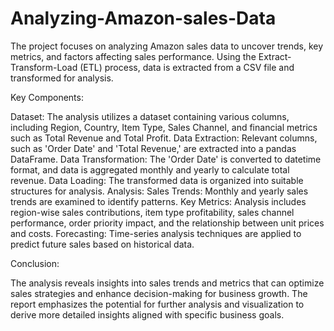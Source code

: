 # Analyzing-Amazon-sales-Data

The project focuses on analyzing Amazon sales data to uncover trends, key metrics, and factors affecting sales performance. Using the Extract-Transform-Load (ETL) process, data is extracted from a CSV file and transformed for analysis.

Key Components:

Dataset: The analysis utilizes a dataset containing various columns, including Region, Country, Item Type, Sales Channel, and financial metrics such as Total Revenue and Total Profit.
Data Extraction: Relevant columns, such as 'Order Date' and 'Total Revenue,' are extracted into a pandas DataFrame.
Data Transformation: The 'Order Date' is converted to datetime format, and data is aggregated monthly and yearly to calculate total revenue.
Data Loading: The transformed data is organized into suitable structures for analysis.
Analysis:
Sales Trends: Monthly and yearly sales trends are examined to identify patterns.
Key Metrics: Analysis includes region-wise sales contributions, item type profitability, sales channel performance, order priority impact, and the relationship between unit prices and costs.
Forecasting: Time-series analysis techniques are applied to predict future sales based on historical data.

Conclusion:

The analysis reveals insights into sales trends and metrics that can optimize sales strategies and enhance decision-making for business growth. The report emphasizes the potential for further analysis and visualization to derive more detailed insights aligned with specific business goals.
